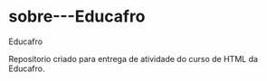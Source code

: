 # sobre---Educafro
Educafro

Repositorio criado para entrega de atividade do curso de HTML da Educafro.
